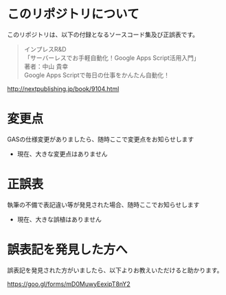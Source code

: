# このリポジトリについて

このリポジトリは、以下の付録となるソースコード集及び正誤表です。

> インプレスR&D  
> 「サーバーレスでお手軽自動化！Google Apps Script活用入門」  
> 著者：中山 貴幸  
> Google Apps Scriptで毎日の仕事をかんたん自動化！

http://nextpublishing.jp/book/9104.html


# 変更点

GASの仕様変更がありましたら、随時ここで変更点をお知らせします

- 現在、大きな変更点はありません


# 正誤表

執筆の不備で表記違い等が発見された場合、随時ここでお知らせします

- 現在、大きな誤植はありません

# 誤表記を発見した方へ

誤表記を発見された方がいましたら、以下よりお教えいただけると助かります。

https://goo.gl/forms/mD0MuwyEexipT8nY2
